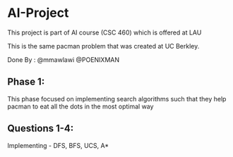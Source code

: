 # AI-Project
This project is part of AI course (CSC 460) which is offered at LAU

This is the same pacman problem that was created at UC Berkley.

Done By : @mmawlawi
          @POENIXMAN

## Phase 1:
This phase focused on implementing search algorithms such that they help pacman to eat all the 
dots in the most optimal way



## Questions 1-4: 

Implementing - DFS, BFS, UCS, A*


